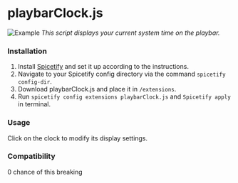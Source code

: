 # playbarClock.js

![Example](example.png)
*This script displays your current system time on the playbar.*

### Installation
1. Install [Spicetify](https://spicetify.app) and set it up according to the instructions.
2. Navigate to your Spicetify config directory via the command `spicetify config-dir`.
3. Download playbarClock.js and place it in `/extensions`.
4. Run `spicetify config extensions playbarClock.js` and `Spicetify apply` in terminal.

### Usage
Click on the clock to modify its display settings.

### Compatibility
0 chance of this breaking
